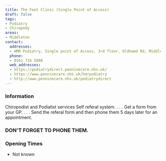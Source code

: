 ```yaml
---
title: The Foot Clinic (Single Point of Access)
draft: false
tags:
- Podiatry
- Chiropody
areas:
- Middleton
contact:
  addresses:
  - HMR Podiatry, Single point of Access, 3rd floor, Oldhamd Rd, Middleton  M24 1AY
  phone:
  - 0161 716 5888
  web_addresses:
  - https://podiatrydirect.penninecare.nhs.uk/
  - https://www.penninecare.nhs.uk/hmrpodiatry
  - http://www.penninecare.nhs.uk/podiatrydirect
---
```


### Information
Chiropodist and Podiatist services  Self referal
system. . . . 
Get a form from your GP. . . .
Send the referal form and then
phone them 5 days later for an appointment.

### DON'T FORGET TO PHONE THEM.

### Opening Times
* Not known
